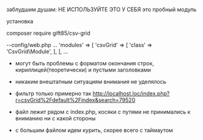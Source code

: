 заблудшим душам:
НЕ ИСПОЛЬЗУЙТЕ ЭТО У СЕБЯ
это пробный модуль

установка

composer require gift85/csv-grid

--config/web.php
...
	'modules' => [
        'csvGrid' => [
            'class' => 'CsvGrid\Module',
        ],
    ],
...
- могут быть проблемы с форматом окончания строк, кириллицей(теоретически) и пустыми заголовками
- никаким внештатным ситуациям внимания не уделялось

- фильтр только примерно так http://localhost.loc/index.php?r=csvGrid%2Fdefault%2Findex&search=79520
- файл лежит рядом с index.php, косяки с путями не принимались к вниманию ни с какой стороны 
- с большим файлом идем курить, скорее всего с таймаутом
